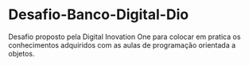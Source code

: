 # Desafio-Banco-Digital-Dio
Desafio proposto pela Digital Inovation One para colocar em pratica os conhecimentos adquiridos com as aulas de programação orientada a objetos. 
